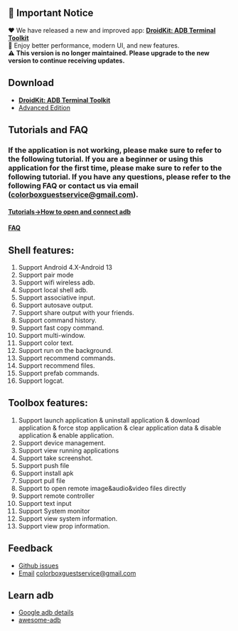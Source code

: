 ## 📢 Important Notice

❤️ We have released a new and improved app: [**DroidKit: ADB Terminal Toolkit**](https://play.google.com/store/apps/details?id=com.nextaix.androidtoolbox)  
🚀 Enjoy better performance, modern UI, and new features.  
⚠️ **This version is no longer maintained. Please upgrade to the new version to continue receiving updates.**


## Download
- [**DroidKit: ADB Terminal Toolkit**](https://play.google.com/store/apps/details?id=com.nextaix.androidtoolbox)
- [Advanced Edition](https://play.google.com/store/apps/details?id=com.github.superadb)

## Tutorials and FAQ
###  If the application is not working, please make sure to refer to the following tutorial. If you are a beginner or using this application for the first time, please make sure to refer to the following tutorial. If you have any questions, please refer to the following FAQ or contact us via email (colorboxguestservice@gmail.com).
#### [Tutorials->How to open and connect adb](./md/tutorials.md)
#### [FAQ](./md/tutorials.md)

## Shell features:
1. Support Android 4.X-Android 13
2. Support pair mode
3. Support wifi wireless adb.
4. Support local shell adb.
5. Support associative input.
6. Support autosave output.
7. Support share output with your friends.
8. Support command history.
9. Support fast copy command.
10. Support multi-window.
11. Support color text.
12. Support run on the background.
13. Support recommend commands.
14. Support recommend files.
15. Support prefab commands.
16. Support logcat.

## Toolbox features:
1. Support launch application & uninstall application & download application & force stop application & clear application data & disable application & enable application.
2. Support device management.
3. Support view running applications
4. Support take screenshot.
5. Support push file
6. Support install apk
7. Support pull file
8. Support to open remote image&audio&video files directly
9. Support remote controller
10. Support text input
11. Support System monitor
12. Support view system information.
13. Support view prop information.

## Feedback
- [Github issues](https://github.com/jarhot1992/Remote-ADB/issues)
- [Email]() colorboxguestservice@gmail.com

## Learn adb
- [Google adb details](https://developer.android.com/studio/command-line/adb)
- [awesome-adb](https://github.com/mzlogin/awesome-adb/blob/master/README.en.md)
